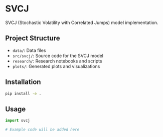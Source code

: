 # SVCJ

SVCJ (Stochastic Volatility with Correlated Jumps) model implementation.

## Project Structure

- `data/`: Data files
- `src/svcj/`: Source code for the SVCJ model
- `research/`: Research notebooks and scripts
- `plots/`: Generated plots and visualizations

## Installation

```bash
pip install -e .
```

## Usage

```python
import svcj

# Example code will be added here
``` 